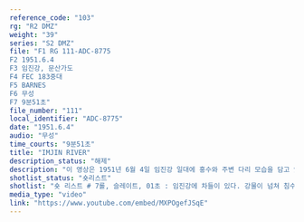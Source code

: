 ```yaml
---
reference_code: "103"
rg: "R2 DMZ"
weight: "39"
series: "S2 DMZ"
file: "F1 RG 111-ADC-8775
F2 1951.6.4
F3 임진강, 문산가도
F4 FEC 183중대
F5 BARNES
F6 무성 
F7 9분51초"
file_number: "111"
local_identifier: "ADC-8775"
date: "1951.6.4"
audio: "무성"
time_courts: "9분51초"
title: "IMJIN RIVER"
description_status: "해제"
description: "이 영상은 1951년 6월 4일 임진강 일대에 홍수와 주변 다리 모습을 담고 있다. 문산가도(1번국도)와 주변 풍경이 이채롭다. 이 시기는 기러기 다리가 가설되기 이전 임진강 일대 모습을 확인할 수 있는 중요한 영상이라고 하겠다. "
shotlist_status: "숏리스트"
shotlist: "숏 리스트 # 7롤, 슬레이트, 01초 : 임진강에 차들이 있다. 강물이 넘쳐 침수되었다. 미군이 부상당해 장갑차로 수송되고 있다. (34초) 포로들이 이송되고 있다. # 5롤, 슬레이트, 1분09초 : 임진강 인근에서 전투, 미군이 건물을 겨냥하고 총을 쏘고 있다. (1분36 초) 초가집들이 보인다. 탱크들이 불타는 초가집 옆으로 지나고 있다. # 6롤, 슬레이트 2분16초 : 문산 가도를 지나고 있다. 탱크가 임진강변에서 지뢰에 체인이 끊어졌다. (4분05초) 불탄 열차와 철로가 있다. 미군들이 철로에 앉아 있다. # 1롤, 슬레이트, 4분 13초, 제목 임진강 : 탱크연대가 임진강 옆을 끼고 전진하고 있다. 파괴되지 않 은 다리와 임진강이 보이고 미군들이 탱크에 올라타고 있다. # 2롤, 슬레이트, 5분19초 : 탱크가 임진강을 건너고 있다. 뒤에 다리가 보인다. 임진강에 부서진 차량 이 보인다. # 3롤, 슬레이트, 6분20초 : 임진강 부근에서 전투가 벌어진다. # 1롤, 슬레이트, 7분28초 : 1951년 6월 4일 임진강, 탱크들이 도로를 따라 이동한다. 임진강이 보인 다. (8분40초) 임진강에서 탱크 옆에서 미군들이 휴식하고 있다."
media_type: "video"
link: "https://www.youtube.com/embed/MXPOgefJSqE"
---
```

